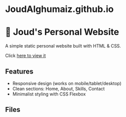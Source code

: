 # JoudAlghumaiz.github.io
# 🚀 Joud's Personal Website

A simple static personal website built with HTML & CSS.

Click <a href="https://joudalghumaiz.github.io/" target="_blank">here to view it</a>

## Features
- Responsive design (works on mobile/tablet/desktop)
- Clean sections: Home, About, Skills, Contact
- Minimalist styling with CSS Flexbox

## Files

